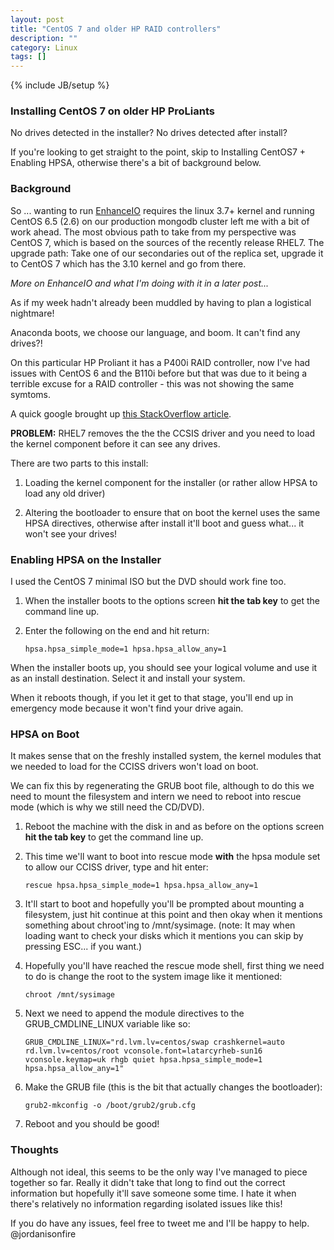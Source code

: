 ```yaml
---
layout: post
title: "CentOS 7 and older HP RAID controllers"
description: ""
category: Linux
tags: []
---
```

{% include JB/setup %}
### Installing CentOS 7 on older HP ProLiants

No drives detected in the installer? No drives detected after install?

If you're looking to get straight to the point, skip to Installing CentOS7 + Enabling HPSA, otherwise there's a bit of background below.

### Background

So ... wanting to run <a href="https://github.com/stec-inc/EnhanceIO">EnhanceIO</a> requires the linux 3.7+ kernel and running CentOS 6.5 (2.6) on our production mongodb cluster left me with a bit of work ahead. The most obvious path to take from my perspective was CentOS 7, which is based on the sources of the recently release RHEL7. The upgrade path: Take one of our secondaries out of the replica set, upgrade it to CentOS 7 which has the 3.10 kernel and go from there. 

*More on EnhanceIO and what I'm doing with it in a later post...*

As if my week hadn't already been muddled by having to plan a logistical nightmare!

Anaconda boots, we choose our language, and boom. It can't find any drives?!

On this particular HP Proliant it has a P400i RAID controller, now I've had issues with CentOS 6 and the B110i before but that was due to it being a terrible excuse for a RAID controller - this was not showing the same symtoms.

A quick google brought up <a href="http://serverfault.com/questions/611182/centos-7-x64-and-hp-proliant-dl360-g5-scsi-controller-compatibility" target="_blank" >this StackOverflow article</a>.

**PROBLEM:** RHEL7 removes the the the CCSIS driver and you need to load the kernel component before it can see any drives.

There are two parts to this install:

1. Loading the kernel component for the installer (or rather allow HPSA to load any old driver)

2. Altering the bootloader to ensure that on boot the kernel uses the same HPSA directives, otherwise after install it'll boot and guess what... it won't see your drives!

### Enabling HPSA on the Installer

I used the CentOS 7 minimal ISO but the DVD should work fine too.

1. When the installer boots to the options screen **hit the tab key** to get the command line up. 

2. Enter the following on the end and hit return:

	```
	hpsa.hpsa_simple_mode=1 hpsa.hpsa_allow_any=1
	```

When the installer boots up, you should see your logical volume and use it as an install destination. Select it and install your system.

When it reboots though, if you let it get to that stage, you'll end up in emergency mode because it won't find your drive again.

### HPSA on Boot

It makes sense that on the freshly installed  system, the kernel modules that we needed to load for the CCISS drivers won't load on boot.

We can fix this by regenerating the GRUB boot file, although to do this we need to mount the filesystem and intern we need to reboot into rescue mode (which is why we still need the CD/DVD).


1. Reboot the machine with the disk in and as before on the options screen **hit the tab key** to get the command line up.

2. This time we'll want to boot into rescue mode **with** the hpsa module set to allow our CCISS driver, type and hit enter:

	```
	rescue hpsa.hpsa_simple_mode=1 hpsa.hpsa_allow_any=1
	```

3. It'll start to boot and hopefully you'll be prompted about mounting a filesystem, just hit continue at this point and then okay when it mentions something about chroot'ing to /mnt/sysimage. (note: It may when loading want to check your disks which it mentions you can skip by pressing ESC... if you want.)

4. Hopefully you'll have reached the rescue mode shell, first thing we need to do is change the root to the system image like it mentioned:

	```
	chroot /mnt/sysimage
	```

5. Next we need to append the module directives to the GRUB_CMDLINE_LINUX variable like so:
	
	```
	GRUB_CMDLINE_LINUX="rd.lvm.lv=centos/swap crashkernel=auto  rd.lvm.lv=centos/root vconsole.font=latarcyrheb-sun16 vconsole.keymap=uk rhgb quiet hpsa.hpsa_simple_mode=1 hpsa.hpsa_allow_any=1"
	```

6. Make the GRUB file (this is the bit that actually changes the bootloader):

	```
	grub2-mkconfig -o /boot/grub2/grub.cfg
	```

7. Reboot and you should be good!

### Thoughts

Although not ideal, this seems to be the only way I've managed to piece together so far. Really it didn't take that long to find out the correct information but hopefully it'll save someone some time. I hate it when there's relatively no information regarding isolated issues like this!

If you do have any issues, feel free to tweet me and I'll be happy to help. @jordanisonfire



